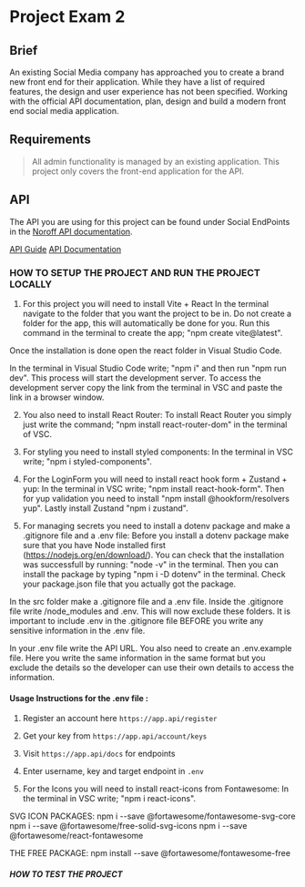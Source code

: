 # Project Exam 2
## Brief
An existing Social Media company has approached you to create a brand new front end for their application. While they have a list of required features, the design and user experience has not been specified. Working with the official API documentation, plan, design and build a modern front end social media application.

## Requirements
> All admin functionality is managed by an existing application. This project only covers the front-end application for the API.

## API

The API you are using for this project can be found under Social EndPoints in the [Noroff API documentation](https://noroff-api-docs.netlify.app/).

[API Guide](https://noroff-api-docs.netlify.app/social-endpoints/authentication)
[API Documentation](https://nf-api.onrender.com/docs)


### HOW TO SETUP THE PROJECT AND RUN THE PROJECT LOCALLY
01. For this project you will need to install Vite + React
In the terminal navigate to the folder that you want the project to be in. Do not create a folder for the app, this will automatically be done for you. Run this command in the terminal to create the app; "npm create vite@latest". 

Once the installation is done open the react folder in Visual Studio Code. 

In the terminal in Visual Studio Code write; "npm i" and then run "npm run dev". This process will start the development server. To access the development server copy the link from the terminal in VSC and paste the link in a browser window. 

02. You also need to install React Router:
To install React Router you simply just write the command; "npm install react-router-dom" in the terminal of VSC.

03. For styling you need to install styled components:
In the terminal in VSC write; "npm i styled-components". 

04. For the LoginForm you will need to install react hook form + Zustand + yup:
In the terminal in VSC write; "npm install react-hook-form". Then for yup validation you need to install "npm install @hookform/resolvers yup". Lastly install Zustand "npm i zustand".

05. For managing secrets you need to install a dotenv package and make a .gitignore file and a .env file:
Before you install a dotenv package make sure that you have Node installed first (https://nodejs.org/en/download/). You can check that the installation was successfull by running: "node -v" in the terminal.
Then you can install the package by typing "npm i -D dotenv" in the terminal. Check your package.json file that you actually got the package. 

In the src folder make a .gitignore file and a .env file. Inside the .gitignore file write 
/node_modules and .env. This will now  exclude these folders. It is important to include .env in the 
.gitignore file BEFORE you write any sensitive information in the .env file. 

In your .env file write the API URL. You also need to create an .env.example file. Here you write the same information in the same format but you exclude the details so the developer can use their own details to access the information. 

#### Usage Instructions for the .env file : 
1. Register an account here `https://app.api/register`
2. Get your key from `https://app.api/account/keys`
3. Visit `https://app.api/docs` for endpoints
4. Enter username, key and target endpoint in `.env`



05. For the Icons you will need to install react-icons from Fontawesome:
In the terminal in VSC write; "npm i react-icons". 

SVG ICON PACKAGES:
npm i --save @fortawesome/fontawesome-svg-core
npm i --save @fortawesome/free-solid-svg-icons
npm i --save @fortawesome/react-fontawesome


THE FREE PACKAGE: 
npm install --save @fortawesome/fontawesome-free


##### HOW TO TEST THE PROJECT





